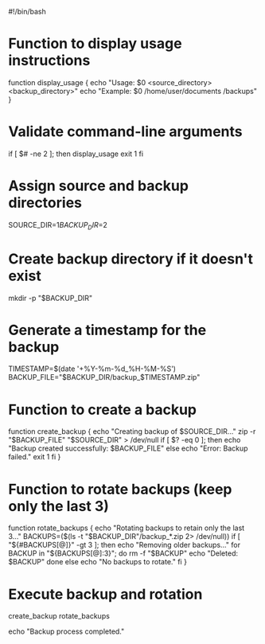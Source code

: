 #!/bin/bash

# Function to display usage instructions
function display_usage {
    echo "Usage: $0 <source_directory> <backup_directory>"
    echo "Example: $0 /home/user/documents /backups"
}

# Validate command-line arguments
if [ $# -ne 2 ]; then
    display_usage
    exit 1
fi

# Assign source and backup directories
SOURCE_DIR=$1
BACKUP_DIR=$2

# Create backup directory if it doesn't exist
mkdir -p "$BACKUP_DIR"

# Generate a timestamp for the backup
TIMESTAMP=$(date '+%Y-%m-%d_%H-%M-%S')
BACKUP_FILE="$BACKUP_DIR/backup_$TIMESTAMP.zip"

# Function to create a backup
function create_backup {
    echo "Creating backup of $SOURCE_DIR..."
    zip -r "$BACKUP_FILE" "$SOURCE_DIR" > /dev/null
    if [ $? -eq 0 ]; then
        echo "Backup created successfully: $BACKUP_FILE"
    else
        echo "Error: Backup failed."
        exit 1
    fi
}

# Function to rotate backups (keep only the last 3)
function rotate_backups {
    echo "Rotating backups to retain only the last 3..."
    BACKUPS=($(ls -t "$BACKUP_DIR"/backup_*.zip 2> /dev/null))
    if [ "${#BACKUPS[@]}" -gt 3 ]; then
        echo "Removing older backups..."
        for BACKUP in "${BACKUPS[@]:3}"; do
            rm -f "$BACKUP"
            echo "Deleted: $BACKUP"
        done
    else
        echo "No backups to rotate."
    fi
}

# Execute backup and rotation
create_backup
rotate_backups

echo "Backup process completed."
